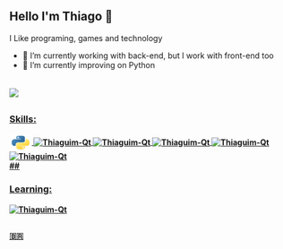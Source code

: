 ## Hello I'm Thiago  👋

I Like programing, games and technology

- 🔭 I’m currently working with back-end, but I work with front-end too
- 🌱 I’m currently improving on Python

<div style="display: inline_block"><br>
  <a href="https://github.com/Thiaguim87" a>
  <img align='center' height="180em" src="https://github-readme-stats.vercel.app/api?username=thiaguim87&show_icons=true&theme=dark&include_all_commits=true&count_private=true"/>
</div>

##
### <b>Skills:<b>

 

<div style="display: inline_block">
  <img align='center' alt="Thiaguim-Python" height="30" width="40" src="https://raw.githubusercontent.com/devicons/devicon/master/icons/python/python-original.svg">
  <img align='center' alt="Thiaguim-Qt" height="30" width="40" src="https://cdn.jsdelivr.net/gh/devicons/devicon/icons/qt/qt-original.svg" />
  <img align='center' alt="Thiaguim-Qt" height="30" width="40" src="https://cdn.jsdelivr.net/gh/devicons/devicon/icons/html5/html5-original.svg" />
  <img align='center' alt="Thiaguim-Qt" height="30" width="40" src="https://cdn.jsdelivr.net/gh/devicons/devicon/icons/css3/css3-original.svg" />
  <img align='center' alt="Thiaguim-Qt" height="30" width="40" src="https://cdn.jsdelivr.net/gh/devicons/devicon/icons/django/django-plain.svg" />
  <img align='center' alt="Thiaguim-Qt" height="30" width="40" src="https://cdn.jsdelivr.net/gh/devicons/devicon/icons/javascript/javascript-original.svg" />
          
  
</div>
 ##
  
 ### <b>Learning:<b>
  
<div style="display: inline_block">      
  <img align='center' alt="Thiaguim-Qt" height="30" width="40" src="https://cdn.jsdelivr.net/gh/devicons/devicon/icons/arduino/arduino-original-wordmark.svg" />
     
</div>

  ##
  
🇧🇷
